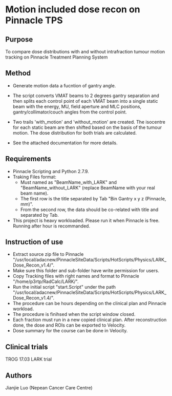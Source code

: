# Motion included dose recon on Pinnacle TPS

## Purpose
To compare dose distributions with and without intrafraction tumour motion tracking on Pinnacle Treatment Planning System

## Method
- Generate motion data a fucntion of gantry angle. 

- The script converts VMAT beams to 2 degrees gantry separation and then splits each control point of each VMAT beam into a single static beam with the energy, MU, field aperture and MLC positions, gantry/collimator/couch angles from the control point. 

- Two trails 'with_motion' and 'without_motion' are created. The isocentre for each static beam are then shifted based on the basis of the tumour motion. The dose distribution for both trials are calculated. 

- See the attached documentation for more details. 

## Requirements
* Pinnacle Scripting and Python 2.7.9.
* Traking Files format:
	* Must named as "BeamName_with_LARK" and "BeamName_without_LARK" (replace BeamName with your real beam name).
	* The first row is the title separated by Tab "Bin	Gantry	x	y	z (Pinnacle, mm)".
	* From the second row, the data should be co-related with title and separated by Tab.
* This project is heavy workloaded. Please run it when Pinnacle is free. Running after hour is recommanded.

## Instruction of use
* Extract source zip file to Pinnacle "/usr/local/adacnew/PinnacleSiteData/Scripts/HotScripts/Physics/LARK_Dose_Recon_v1.4/".
* Make sure this folder and sub-folder have write permission for users.
* Copy Tracking files with right names and format to Pinnacle "/home/p3rtp/RadCalc/LARK/".
* Run the initial script "start.Script" under the path "/usr/local/adacnew/PinnacleSiteData/Scripts/HotScripts/Physics/LARK_Dose_Recon_v1.4/".
* The procedure can be hours depending on the clinical plan and Pinnacle workload. 
* The procedure is finihsed when the script window closed.
* Each fraction must run in a new copied clinical plan. After reconstruction done, the dose and ROIs can be exported to Velocity.
* Dose summary for the course can be done in Velocity.

## Clinical trials 
TROG 17.03 LARK trial 

## Authors
Jianjie Luo (Nepean Cancer Care Centre)


